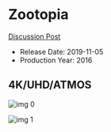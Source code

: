 # Zootopia

[Discussion Post](https://www.avsforum.com/threads/bass-eq-for-filtered-movies.2995212/post-58969896)

* Release Date: 2019-11-05
* Production Year: 2016

## 4K/UHD/ATMOS

![img 0](https://i.imgur.com/nNs2IwT.jpg)

![img 1](https://i.imgur.com/hflSJjL.png)

